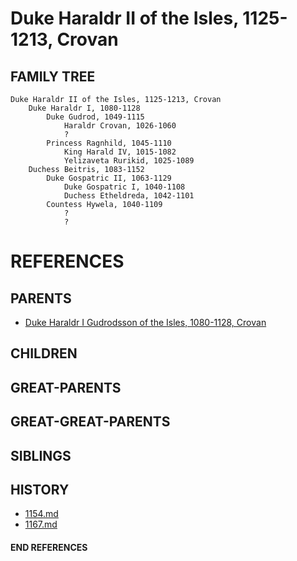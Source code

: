 # Duke Haraldr II of the Isles, 1125-1213, Crovan

## FAMILY TREE
```
Duke Haraldr II of the Isles, 1125-1213, Crovan
    Duke Haraldr I, 1080-1128
        Duke Gudrod, 1049-1115
            Haraldr Crovan, 1026-1060
            ?
        Princess Ragnhild, 1045-1110
            King Harald IV, 1015-1082
            Yelizaveta Rurikid, 1025-1089
    Duchess Beitris, 1083-1152    
        Duke Gospatric II, 1063-1129
            Duke Gospatric I, 1040-1108
            Duchess Etheldreda, 1042-1101
        Countess Hywela, 1040-1109
            ?
            ?
```


# REFERENCES

## PARENTS 
* [Duke Haraldr I Gudrodsson of the Isles, 1080-1128, Crovan](haraldr_i_gudrodsson_1080.md)

## CHILDREN 

## GREAT-PARENTS 

## GREAT-GREAT-PARENTS 
## SIBLINGS

 
## HISTORY
* [1154.md](../h/1154.md)
* [1167.md](../h/1167.md)

#### END REFERENCES
